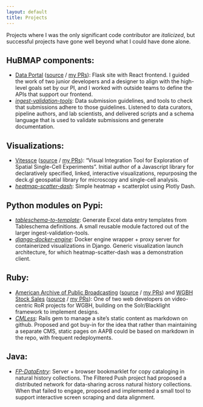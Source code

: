 ```yaml
---
layout: default
title: Projects
---
```


Projects where I was the only significant code contributor are _italicized_, but successful projects have gone well beyond what I could have done alone.

## HuBMAP components:
- [Data Portal](https://portal.hubmapconsortium.org/) ([source](https://github.com/hubmapconsortium/portal-ui) / [my PRs](https://github.com/hubmapconsortium/portal-ui/pulls?q=is%3Apr+is%3Aclosed+author%3Amccalluc)): Flask site with React frontend. I guided the work of two junior developers and a designer to align with the high-level goals set by our PI, and I worked with outside teams to define the APIs that support our frontend.
- [_ingest-validation-tools_](https://github.com/hubmapconsortium/ingest-validation-tools): Data submission guidelines, and tools to check that submissions adhere to those guidelines. Listened to data curators, pipeline authors, and lab scientists, and delivered scripts and a schema language that is used to validate submissions and generate documentation.

## Visualizations:
- [Vitessce](http://beta.vitessce.io/) ([source](https://github.com/vitessce/vitessce) / [my PRs](https://github.com/vitessce/vitessce/pulls?q=is%3Apr+is%3Aclosed+author%3Amccalluc)): “Visual Integration Tool for Exploration of Spatial Single-Cell Experiments”. Initial author of a Javascript library for declaratively specified, linked, interactive visualizations, repurposing the deck.gl geospatial library for microscopy and single-cell analysis.
- [_heatmap-scatter-dash_](https://github.com/refinery-platform/heatmap-scatter-dash): Simple heatmap + scatterplot using Plotly Dash.

## Python modules on Pypi:
- [_tableschema-to-template_](https://pypi.org/project/tableschema-to-template/): Generate Excel data entry templates from Tableschema definitions. A small reusable module factored out of the larger ingest-validation-tools.
- [_django-docker-engine_](https://pypi.org/project/django-docker-engine/): Docker engine wrapper + proxy server for containerized visualizations in Django. Generic visualization launch architecture, for which heatmap-scatter-dash was a demonstration client.

## Ruby:
- [American Archive of Public Broadcasting](http://americanarchive.org/) ([source](https://github.com/WGBH-MLA/AAPB2) / [my PRs](https://github.com/WGBH-MLA/AAPB2/pulls?q=is%3Apr+is%3Aclosed+author%3Amccalluc)) and [WGBH Stock Sales](http://wgbhstocksales.org/) ([source](https://github.com/WGBH-MLA/stock-sales-2) / [my PRs](https://github.com/WGBH-MLA/stock-sales-2/pulls?q=is%3Apr+is%3Aclosed+author%3Amccalluc)): One of two web developers on video-centric RoR projects for WGBH, building on the Solr/Blacklight framework to implement designs.
- [_CMLess_](https://github.com/WGBH-MLA/cmless): Rails gem to manage a site’s static content as markdown on github. Proposed and got buy-in for the idea that rather than maintaining a separate CMS, static pages on AAPB could be based on markdown in the repo, with frequent redeployments.

## Java:
- [_FP-DataEntry_](https://github.com/mccalluc/FP-DataEntry): Server + browser bookmarklet for copy cataloging in natural history collections. The Filtered Push project had proposed a distributed network for data-sharing across natural history collections. When that failed to engage, proposed and implemented a small tool to support interactive screen scraping and data alignment.

